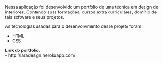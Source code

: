  <p> Nessa aplicação foi desenvolvido um portfólio de uma técnica em design de interiores. Contendo suas formações, cursos extra curriculares, domínio de tais software  e seus projetos.</p> 
 
<P> As tecnologias usadas para o desenvolvimento desse projeto foram:</p>

 - HTML
 - CSS
<p> <strong> Link do portfólio:<br> </strong>  
- http://laradesign.herokuapp.com/
